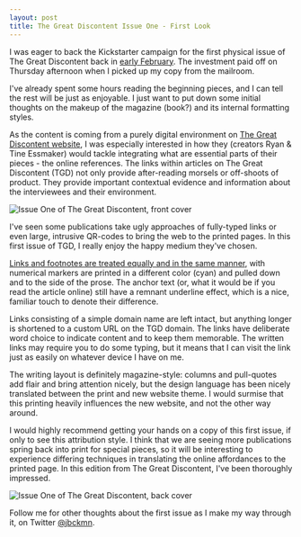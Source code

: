```yaml
---
layout: post
title: The Great Discontent Issue One - First Look
---
```


I was eager to back the Kickstarter campaign for the first physical issue of The Great Discontent back in [early February][1]. The investment paid off on Thursday afternoon when I picked up my copy from the mailroom.

I've already spent some hours reading the beginning pieces, and I can tell the rest will be just as enjoyable. I just want to put down some initial thoughts on the makeup of the magazine (book?) and its internal formatting styles.

As the content is coming from a purely digital environment on [The Great Discontent website][2], I was especially interested in how they (creators Ryan & Tine Essmaker) would tackle integrating what are essential parts of their pieces - the online references. The links within articles on The Great Discontent (TGD) not only provide after-reading morsels or off-shoots of product. They provide important contextual evidence and information about the interviewees and their environment.

![Issue One of The Great Discontent, front cover](https://s3.amazonaws.com/bckmn/public/blog/tgd_mid.jpg "Issue One of The Great Discontent, front cover. The linear theme is carried onto the leading cover.")

I've seen some publications take ugly approaches of fully-typed links or even large, intrusive QR-codes to bring the web to the printed pages. In this first issue of TGD, I really enjoy the happy medium they've chosen. 

[Links and footnotes are treated equally and in the same manner][3], with numerical markers are printed in a different color (cyan) and pulled down and to the side of the prose. The anchor text (or, what it would be if you read the article online) still have a remnant underline effect, which is a nice, familiar touch to denote their difference. 

Links consisting of a simple domain name are left intact, but anything longer is shortened to a custom URL on the TGD domain. The links have deliberate word choice to indicate content and to keep them memorable. The written links may require you to do some typing, but it means that I can visit the link just as easily on whatever device I have on me.

The writing layout is definitely magazine-style: columns and pull-quotes add flair and bring attention nicely, but the design language has been nicely translated between the print and new website theme. I would surmise that this printing heavily influences the new website, and not the other way around.

I would highly recommend getting your hands on a copy of this first issue, if only to see this attribution style. I think that we are seeing more publications spring back into print for special pieces, so it will be interesting to experience differing techniques in translating the online affordances to the printed page. In this edition from The Great Discontent, I've been thoroughly impressed.

![Issue One of The Great Discontent, back cover](https://s3.amazonaws.com/bckmn/public/blog/tgd_back.jpg "Issue One of The Great Discontent, back cover.")

Follow me for other thoughts about the first issue as I make my way through it, on Twitter [@jbckmn](http://twitter.com/jbckmn).

[1]: https://www.kickstarter.com/projects/essmaker/the-great-discontent-magazine-issue-1 "The Kickstarter campaign"
[2]: http://thegreatdiscontent.com "thegreatdiscontent.com"
[3]: https://s3.amazonaws.com/bckmn/public/blog/tgd_mid.jpg "Full image of an internal page/interview from The Great Discontent"
